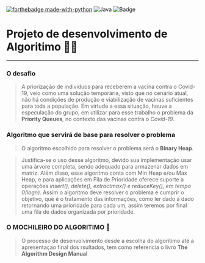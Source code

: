 
[![forthebadge made-with-python](http://ForTheBadge.com/images/badges/made-with-python.svg)](https://www.python.org/)
![Java](https://img.shields.io/badge/Java-ED8B00?style=for-the-badge&logo=java&logoColor=white)
![Badge](https://img.shields.io/github/license/Matheuszl/match-simulator-Valorant?style=for-the-badge)


# Projeto de desenvolvimento de Algoritimo 👨‍💻
****

### O desafio 
> A priorização de indivíduos para receberem a vacina contra o Covid-19, veio como uma solução temporária, visto que no cenário atual, não há condições de produção e viabilização de vacinas suficientes para toda a população. Em virtude a essa situação, houve a especulação do grupo, em utilizar para esse trabalho o problema da **Priority Queues**, no contexto das vacinas contra o _Covid-19_.

### Algoritmo que servirá de base para resolver o problema
	
> O algoritmo escolhido para resolver o problema será o **Binary Heap**.

> Justifica-se o uso desse algoritmo, devido sua implementação usar uma árvore completa, sendo adequado para armazenar dados em matriz. Além disso, esse algoritmo conta com Min Heap e/ou Max Heap, e para aplicações em Fila de Prioridade oferece suporte a operações _insert(), delete(), extractmax() e reduceKey(), em tempo 0(logn)_. Assim o algoritmo deve resolver o problema e cumprir o objetivo, que é o tratamento das informações, como ler dado a dado retornando uma prioridade para cada um, assim teremos por final uma fila de dados organizada por prioridade.

### O MOCHILEIRO DO ALGORITIMO 💼

> O processo de desenvolvimento desde a escolha do algoritimo até a apresentaçao final dos rsultados, tem como referencia o livro **The Algorithm Design Manual**

